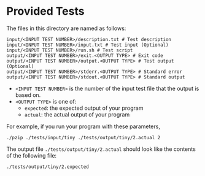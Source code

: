 # Provided Tests

The files in this directory are named as follows:

```
input/<INPUT TEST NUMBER>/description.txt # Test description
input/<INPUT TEST NUMBER>/input.txt # Test input (Optional)
input/<INPUT TEST NUMBER>/run.sh # Test script
output/<INPUT TEST NUMBER>/exit.<OUTPUT TYPE> # Exit code
output/<INPUT TEST NUMBER>/output.<OUTPUT TYPE> # Test output (Optional)
output/<INPUT TEST NUMBER>/stderr.<OUTPUT TYPE> # Standard error
output/<INPUT TEST NUMBER>/stdout.<OUTPUT TYPE> # Standard output
```

- `<INPUT TEST NUMBER>` is the number of the input test file that the output is based on.
- `<OUTPUT TYPE>` is one of:
  - `expected`: the expected output of your program
  - `actual`: the actual output of your program

For example, if you run your program with these parameters,

```
./pzip ./tests/input/tiny ./tests/output/tiny/2.actual 2
```

The output file `./tests/output/tiny/2.actual` should look like the contents of the following file:

```
./tests/output/tiny/2.expected
```
